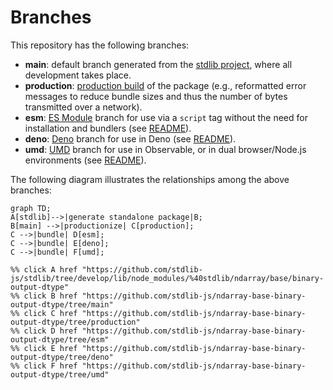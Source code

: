 <!--

@license Apache-2.0

Copyright (c) 2022 The Stdlib Authors.

Licensed under the Apache License, Version 2.0 (the "License");
you may not use this file except in compliance with the License.
You may obtain a copy of the License at

    http://www.apache.org/licenses/LICENSE-2.0

Unless required by applicable law or agreed to in writing, software
distributed under the License is distributed on an "AS IS" BASIS,
WITHOUT WARRANTIES OR CONDITIONS OF ANY KIND, either express or implied.
See the License for the specific language governing permissions and
limitations under the License.

-->

# Branches

This repository has the following branches:

-   **main**: default branch generated from the [stdlib project][stdlib-url], where all development takes place.
-   **production**: [production build][production-url] of the package (e.g., reformatted error messages to reduce bundle sizes and thus the number of bytes transmitted over a network).
-   **esm**: [ES Module][esm-url] branch for use via a `script` tag without the need for installation and bundlers (see [README][esm-readme]).
-   **deno**: [Deno][deno-url] branch for use in Deno (see [README][deno-readme]).
-   **umd**: [UMD][umd-url] branch for use in Observable, or in dual browser/Node.js environments (see [README][umd-readme]).

The following diagram illustrates the relationships among the above branches:

```mermaid
graph TD;
A[stdlib]-->|generate standalone package|B;
B[main] -->|productionize| C[production];
C -->|bundle| D[esm];
C -->|bundle| E[deno];
C -->|bundle| F[umd];

%% click A href "https://github.com/stdlib-js/stdlib/tree/develop/lib/node_modules/%40stdlib/ndarray/base/binary-output-dtype"
%% click B href "https://github.com/stdlib-js/ndarray-base-binary-output-dtype/tree/main"
%% click C href "https://github.com/stdlib-js/ndarray-base-binary-output-dtype/tree/production"
%% click D href "https://github.com/stdlib-js/ndarray-base-binary-output-dtype/tree/esm"
%% click E href "https://github.com/stdlib-js/ndarray-base-binary-output-dtype/tree/deno"
%% click F href "https://github.com/stdlib-js/ndarray-base-binary-output-dtype/tree/umd"
```

[stdlib-url]: https://github.com/stdlib-js/stdlib/tree/develop/lib/node_modules/%40stdlib/ndarray/base/binary-output-dtype
[production-url]: https://github.com/stdlib-js/ndarray-base-binary-output-dtype/tree/production
[deno-url]: https://github.com/stdlib-js/ndarray-base-binary-output-dtype/tree/deno
[deno-readme]: https://github.com/stdlib-js/ndarray-base-binary-output-dtype/blob/deno/README.md
[umd-url]: https://github.com/stdlib-js/ndarray-base-binary-output-dtype/tree/umd
[umd-readme]: https://github.com/stdlib-js/ndarray-base-binary-output-dtype/blob/umd/README.md
[esm-url]: https://github.com/stdlib-js/ndarray-base-binary-output-dtype/tree/esm
[esm-readme]: https://github.com/stdlib-js/ndarray-base-binary-output-dtype/blob/esm/README.md